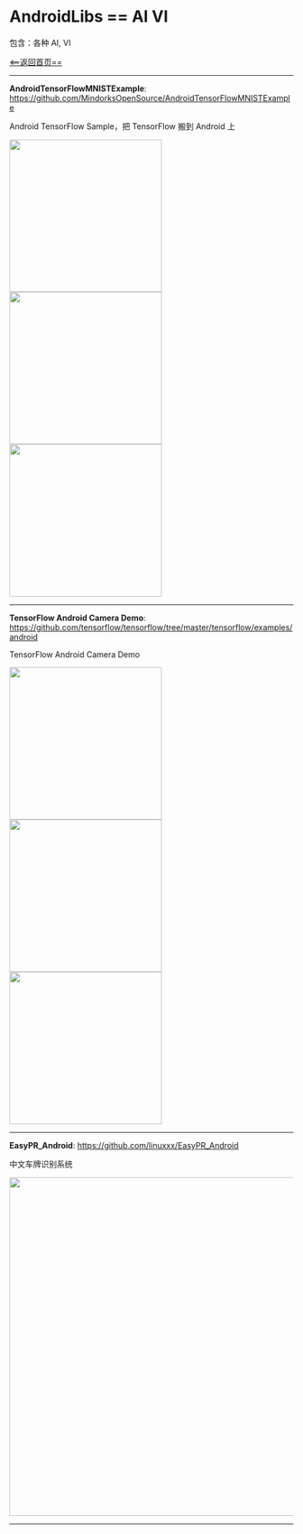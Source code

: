# AndroidLibs == AI VI

包含：各种 AI, VI

[<==返回首页==](https://github.com/XXApple/AndroidLibs)

---

**AndroidTensorFlowMNISTExample**: https://github.com/MindorksOpenSource/AndroidTensorFlowMNISTExample

Android TensorFlow Sample，把 TensorFlow 搬到 Android 上

<img src="https://raw.githubusercontent.com/MindorksOpenSource/AndroidTensorFlowMNISTExample/master/assets/1.png" width="270"/> <img src="https://raw.githubusercontent.com/MindorksOpenSource/AndroidTensorFlowMNISTExample/master/assets/2.png" width="270"/> <img src="https://raw.githubusercontent.com/MindorksOpenSource/AndroidTensorFlowMNISTExample/master/assets/3.png" width="270"/>

---

**TensorFlow Android Camera Demo**: https://github.com/tensorflow/tensorflow/tree/master/tensorflow/examples/android

TensorFlow Android Camera Demo

<img src="https://raw.githubusercontent.com/tensorflow/tensorflow/master/tensorflow/examples/android/sample_images/classify1.jpg" width="270"/> <img src="https://raw.githubusercontent.com/tensorflow/tensorflow/master/tensorflow/examples/android/sample_images/stylize1.jpg" width="270"/> <img src="https://raw.githubusercontent.com/tensorflow/tensorflow/master/tensorflow/examples/android/sample_images/detect1.jpg" width="270"/>

---

**EasyPR_Android**: https://github.com/linuxxx/EasyPR_Android

中文车牌识别系统

<img src="https://raw.githubusercontent.com/liuruoze/EasyPR/master/resources/doc/res/window.png" width="600"/>

---
